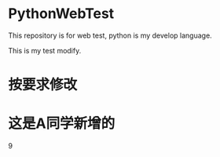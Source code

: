 # PythonWebTest
This repository is for web test, python is my develop language.

This is my test modify.

# 按要求修改

# 这是A同学新增的

9
